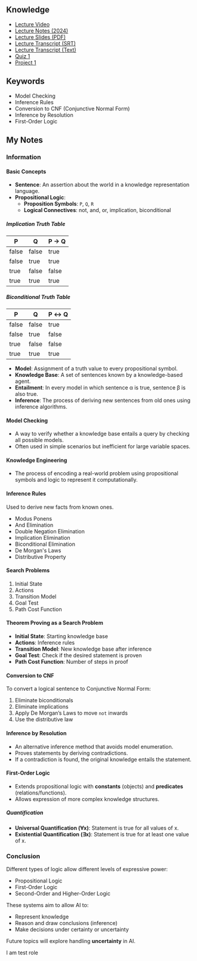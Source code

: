 
## Knowledge

- [Lecture Video](https://www.youtube.com/watch?v=HWQLez87vqM&list=PLhQjrBD2T381PopUTYtMSstgk-hsTGkVm&index=3)
- [Lecture Notes (2024)](https://cs50.harvard.edu/ai/2024/notes/1/)
- [Lecture Slides (PDF)](https://cdn.cs50.net/ai/2020/spring/lectures/1/lecture1.pdf)
- [Lecture Transcript (SRT)](https://cdn.cs50.net/ai/2020/spring/lectures/1/lang/en/lecture1.srt)
- [Lecture Transcript (Text)](https://cdn.cs50.net/ai/2020/spring/lectures/1/lang/en/lecture1.txt)
- [Quiz 1](https://cs50.harvard.edu/ai/2024/quizzes/1/)
- [Project 1](https://cs50.harvard.edu/ai/2024/projects/1/)

## Keywords

- Model Checking
- Inference Rules
- Conversion to CNF (Conjunctive Normal Form)
- Inference by Resolution
- First-Order Logic

## My Notes

### Information

#### Basic Concepts

- **Sentence**: An assertion about the world in a knowledge representation language.
- **Propositional Logic**:
  - **Proposition Symbols**: `P`, `Q`, `R`
  - **Logical Connectives**: not, and, or, implication, biconditional

##### Implication Truth Table

| P     | Q     | P → Q  |
|-------|-------|--------|
| false | false | true   |
| false | true  | true   |
| true  | false | false  |
| true  | true  | true   |

##### Biconditional Truth Table

| P     | Q     | P ↔ Q  |
|-------|-------|--------|
| false | false | true   |
| false | true  | false  |
| true  | false | false  |
| true  | true  | true   |

- **Model**: Assignment of a truth value to every propositional symbol.
- **Knowledge Base**: A set of sentences known by a knowledge-based agent.
- **Entailment**: In every model in which sentence α is true, sentence β is also true.
- **Inference**: The process of deriving new sentences from old ones using inference algorithms.

#### Model Checking

- A way to verify whether a knowledge base entails a query by checking all possible models.
- Often used in simple scenarios but inefficient for large variable spaces.

#### Knowledge Engineering

- The process of encoding a real-world problem using propositional symbols and logic to represent it computationally.

#### Inference Rules

Used to derive new facts from known ones.

- Modus Ponens
- And Elimination
- Double Negation Elimination
- Implication Elimination
- Biconditional Elimination
- De Morgan's Laws
- Distributive Property

#### Search Problems

1. Initial State  
2. Actions  
3. Transition Model  
4. Goal Test  
5. Path Cost Function

#### Theorem Proving as a Search Problem

- **Initial State**: Starting knowledge base  
- **Actions**: Inference rules  
- **Transition Model**: New knowledge base after inference  
- **Goal Test**: Check if the desired statement is proven  
- **Path Cost Function**: Number of steps in proof  

#### Conversion to CNF

To convert a logical sentence to Conjunctive Normal Form:

1. Eliminate biconditionals
2. Eliminate implications
3. Apply De Morgan’s Laws to move `not` inwards
4. Use the distributive law

#### Inference by Resolution

- An alternative inference method that avoids model enumeration.
- Proves statements by deriving contradictions.
- If a contradiction is found, the original knowledge entails the statement.

#### First-Order Logic

- Extends propositional logic with **constants** (objects) and **predicates** (relations/functions).
- Allows expression of more complex knowledge structures.

##### Quantification

- **Universal Quantification (∀x)**: Statement is true for all values of x.
- **Existential Quantification (∃x)**: Statement is true for at least one value of x.

### Conclusion

Different types of logic allow different levels of expressive power:

- Propositional Logic
- First-Order Logic
- Second-Order and Higher-Order Logic

These systems aim to allow AI to:

- Represent knowledge
- Reason and draw conclusions (inference)
- Make decisions under certainty or uncertainty

Future topics will explore handling **uncertainty** in AI.

I am test role
